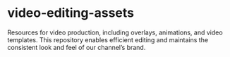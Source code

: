 # video-editing-assets
Resources for video production, including overlays, animations, and video templates. This repository enables efficient editing and maintains the consistent look and feel of our channel’s brand.
